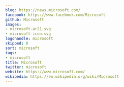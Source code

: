 ```yaml
---
blog: https://news.microsoft.com/
facebook: https://www.facebook.com/Microsoft
github: Microsoft
images:
- microsoft-ar21.svg
- microsoft-icon.svg
logohandle: microsoft
skipped: 0
sort: microsoft
tags:
- microsoft
title: Microsoft
twitter: microsoft
website: https://www.microsoft.com/
wikipedia: https://en.wikipedia.org/wiki/Microsoft
---
```

